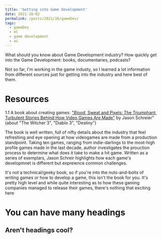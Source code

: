 ```yaml
---
title: 'Getting into Game Development'
date: 2021-16-02
permalink: /posts/2021/16/gameDev/
tags:
  - gameDev
  - ml
  - game development
  - ai
---
```


What should you know about Game Development industry?
How quickly get into the Game Development: books, documentaries, podcasts?

Not so far, I'm working in the game industy, so I learned a lot information from different sources just for getting into the industry and here best of them.

Resources
======

1.1 A book about creating games: ["Blood, Sweat and Pixels: The Triumphant, Turbulent Stories Behind How Video Games Are Made"](https://www.amazon.com/Blood-Sweat-Pixels-Triumphant-Turbulent-ebook/dp/B01NAKSWW1) by Jason Schreier" (about "The Witcher 3", "Diablo 3", "Destiny")

The book is well written, full of nifty details about the industry that feel refreshing and eye opening at how videogames are made from a production standpoint. Taking ten games, ranging from indie-darlings to the most-high profile games made in the last decade, author investigates the prouction process to determine what does it take to make a hit game. Written as a series of exemplars, Jason Schreir highlights how each game's developmnet is different but expreience common challenges.

It's not a technical/geeky book, so if you're into the nuts-and-bolts of writing games or how to develop a game, this isn't the book for you. It's pretty high level and while quite interesting as to how these gaming companies managed to release their games, there's nothing that exciting here


You can have many headings
======

Aren't headings cool?
------
